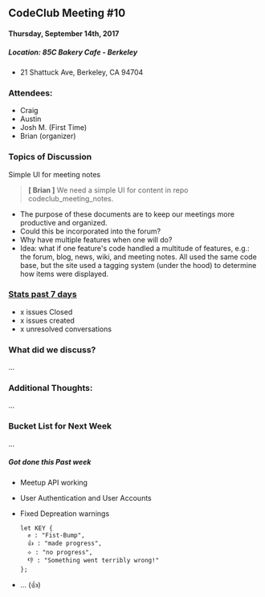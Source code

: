 ## CodeClub Meeting #10
#### Thursday, September 14th, 2017
##### Location: 85C Bakery Cafe - Berkeley
- 21 Shattuck Ave, Berkeley, CA 94704

### Attendees:
- Craig
- Austin
- Josh M. (First Time)
- Brian (organizer)

### Topics of Discussion
Simple UI for meeting notes
> __[ Brian ]__ We need a simple UI for content in repo codeclub_meeting_notes.
- The purpose of these documents are to keep our meetings more productive and organized.
- Could this be incorporated into the forum?
- Why have multiple features when one will do?
- Idea: what if one feature's code handled a multitude of features, e.g.: the forum, blog, news, wiki, and meeting notes. All used the same code base, but the site used a tagging system (under the hood) to determine how items were displayed.


### [Stats past 7 days](https://github.com/codeclubsocial/codeclub_website_dev/pulse)
- x issues Closed
- x issues created
- x unresolved conversations


### What did we discuss?
...

### Additional Thoughts:
...

### Bucket List for Next Week
...

##### Got done this Past week
- Meetup API working
- User Authentication and User Accounts
- Fixed Depreation warnings
  ```
  let KEY {
    ✊ : "Fist-Bump",
    👍 : "made progress",
    ⟡ : "no progress",
    👎 : "Something went terribly wrong!"
  };
  ```

- ... (👍)
